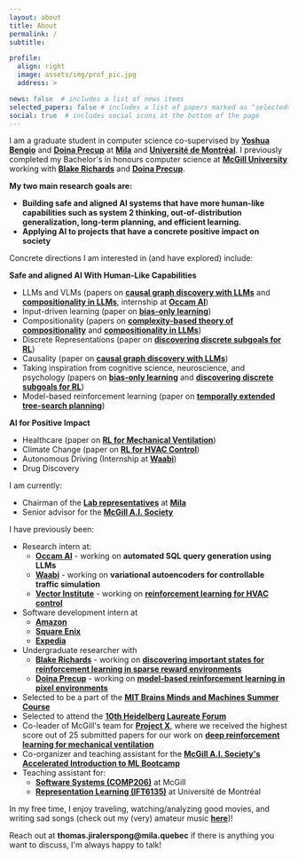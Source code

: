 ```yaml
---
layout: about
title: About
permalink: /
subtitle:

profile:
  align: right
  image: assets/img/prof_pic.jpg
  address: >

news: false  # includes a list of news items
selected_papers: false # includes a list of papers marked as "selected={true}"
social: true  # includes social icons at the bottom of the page
---
```


I am a graduate student in computer science co-supervised by __[Yoshua Bengio](https://yoshuabengio.org/)__ and __[Doina Precup](https://mila.quebec/en/person/doina-precup/)__ at __[Mila](https://mila.quebec/en/)__ and __[Université de Montréal](https://www.umontreal.ca/)__. I previously completed my Bachelor's in honours computer science at __[McGill University](https://www.mcgill.ca/)__ working with __[Blake Richards](https://mila.quebec/en/person/blake-richards/)__ and __[Doina Precup](https://cs.mcgill.ca/~dprecup/)__.

__My two main research goals are:__
- __Building safe and aligned AI systems that have more human-like capabilities such as system 2 thinking, out-of-distribution generalization, long-term planning, and efficient learning.__
- __Applying AI to projects that have a concrete positive impact on society__

Concrete directions I am interested in (and have explored) include:

__Safe and aligned AI With Human-Like Capabilities__
- LLMs and VLMs (papers on __[causal graph discovery with LLMs](https://arxiv.org/pdf/2402.01207)__ and __[compositionality in LLMs](https://arxiv.org/pdf/2410.01444)__, internship at __[Occam AI](https://www.occam.ai/)__)
- Input-driven learning (paper on __[bias-only learning](https://arxiv.org/pdf/2407.00957)__)
- Compositionality (papers on __[complexity-based theory of compositionality](https://arxiv.org/pdf/2410.14817)__ and __[compositionality in LLMs](https://arxiv.org/pdf/2410.01444)__)
- Discrete Representations (paper on __[discovering discrete subgoals for RL](https://arxiv.org/pdf/2210.05845)__)
- Causality (paper on __[causal graph discovery with LLMs](https://arxiv.org/pdf/2402.01207)__)
- Taking inspiration from cognitive science, neuroscience, and psychology (papers on __[bias-only learning](https://arxiv.org/pdf/2407.00957)__ and __[discovering discrete subgoals for RL](https://arxiv.org/pdf/2210.05845)__)
- Model-based reinforcement learning (paper on __[temporally extended tree-search planning](https://arxiv.org/pdf/2310.09997)__)

__AI for Positive Impact__
- Healthcare (paper on __[RL for Mechanical Ventilation](https://ojs.aaai.org/index.php/AAAI/article/view/26862)__)
- Climate Change (paper on __[RL for HVAC Control](https://arxiv.org/pdf/2308.05711)__)
- Autonomous Driving (Internship at __[Waabi](https://waabi.ai/)__)
- Drug Discovery

<!-- 
My primary research interests are:
- Incorporating ideas from __cognitive science__, __neuroscience__, and __causality__ into our AI models/RL agents in order to give them more human-like capabilities such as __out-of-distribution generalization__, __compositional reasoning__, and __long-term planning__

- Exploiting the capabilities of __LLMs__ to help train/improve our AI models/RL agents

<!-- - Understanding the capabilities and limitations of __LLMs__/__diffusion models__ as well as developing new LLM/diffusion model architectures/training paradigms -->
<!-- 
- Applying artificial intelligence to projects that have a __concrete positive impact on society__, by tackling problems related to __drug discovery__, __healthcare__, __climate change__, __autonomous driving__, etc. --> 

I am currently:
- Chairman of the __[Lab representatives](https://mila.quebec/en/mila-lab-reps/)__ at __[Mila](https://mila.quebec/en/)__
- Senior advisor for the __[McGill A.I. Society](https://mcgillai.com/)__
<!-- - is to __take inspiration from human cognition to develop independent and useful artificial intelligence systems which have a positive impact on society.__ -->

I have previously been:
- Research intern at:
  - __[Occam AI](https://www.occam.ai/)__ - working on __automated SQL query generation using LLMs__
  - __[Waabi](https://waabi.ai/)__ - working on __variational autoencoders for controllable traffic simulation__ 
  - __[Vector Institute](https://vectorinstitute.ai/)__ - working on __[reinforcement learning for HVAC control](https://arxiv.org/abs/2308.05711)__
- Software development intern at 
  - __[Amazon](https://www.amazon.ca/)__
  - __[Square Enix](https://www.square-enix.com/)__
  - __[Expedia](https://www.expedia.ca/)__
- Undergraduate researcher with
  - __[Blake Richards](https://mila.quebec/en/person/blake-richards/)__ - working on __[discovering important states for reinforcement learning in sparse reward environments](https://arxiv.org/abs/2210.05845)__ 
  - __[Doina Precup](https://cs.mcgill.ca/~dprecup/)__ - working on __[model-based reinforcement learning in pixel environments](https://arxiv.org/abs/2310.09997)__
- Selected to be a part of the __[MIT Brains Minds and Machines Summer Course](https://cbmm.mit.edu/summer-school)__
- Selected to attend the __[10th Heidelberg Laureate Forum](https://www.heidelberg-laureate-forum.org/forum/10th-hlf-2023.html)__ 
- Co-leader of McGill's team for __[Project X](https://www.uoft.ai/projectx)__, where we received the highest score out of 25 submitted papers for our work on __[deep reinforcement learning for mechanical ventilation](https://ojs.aaai.org/index.php/AAAI/article/view/26862)__
- Co-organizer and teaching assistant for the __[McGill A.I. Society's Accelerated Introduction to ML Bootcamp](https://mcgillai.com/mais202)__
- Teaching assistant for:
  - __[Software Systems (COMP206)](https://www.mcgill.ca/study/2024-2025/courses/comp-206)__ at McGill
  - __[Representation Learning (IFT6135)](https://sites.google.com/mila.quebec/ift6135-a2023/course-description)__ at Université de Montréal


<!-- 
I completed my Bachelor's in Honours Computer Science at __[McGill University](https://www.mcgill.ca/)__ where I worked with __[Professor Blake Richards](https://www.mcgill.ca/neuro/blake-richards-phd)__ and __[Dr. Chen Sun](https://linclab.mila.quebec/team/chen)__ on identifying important states for reinforcement learning in sparse reward environments, as well as with __[Professor Doina Precup](https://mila.quebec/en/person/doina-precup/)__ and __[Dr. Khimya Khetarpal](https://kkhetarpal.github.io/)__ on temporally extended models and planning using option models in pixel environments.

I was also previously an intern at __[Expedia](https://www.expedia.ca/)__, __[Square Enix](https://www.square-enix.com/)__, __[Amazon](https://www.amazon.ca/)__, the __[Vector Institute](https://vectorinstitute.ai/)__ and __[Waabi](https://waabi.ai/)__, as well as a __Technical Project Manager for the [McGill A.I. Society](https://mcgillai.com/)__, where I helped to organize, run, and teach __[MAIS 202](https://mcgillai.com/mais202)__, the Accelerated Introduction to ML Bootcamp every semester.

In 2022, I was a part of McGill's team in __[Project X](https://www.uoft.ai/projectx)__, a machine learning research competition organized by the University of Toronto. Our paper on using deep conservative reinforcement learning for mechanical ventilation treatment (which I co-first authored) received the highest score out of all 25 papers submitted to the competition, winning in the clinical practice category. 

I was also fortunate to be selected to participate in the __[10th Heidelberg Laureate Forum](https://www.heidelberg-laureate-forum.org/forum/10th-hlf-2023.html)__. -->
In my free time, I enjoy traveling, watching/analyzing good movies, and writing sad songs (check out my (very) amateur music __[here](https://soundcloud.com/jirato)__)! 

Reach out at __thomas.jiralerspong@mila.quebec__ if there is anything you want to discuss, I'm always happy to talk!

<!-- I am currently completing a research internship at __[Waabi](https://waabi.ai/)__, where I am working with __[Kelvin Wong](http://www.cs.toronto.edu/~kelvinwong/)__ and __[Chris Zhang](https://www.cs.toronto.edu/~cjhzhang/)__ on developing a realistic probabilistic traffic simulation using deep generative models.

I completed my Bachelor's in Honours Computer Science at __[McGill University](https://www.mcgill.ca/)__ where I worked with __[Professor Blake Richards](https://www.mcgill.ca/neuro/blake-richards-phd)__ and __[Dr. Chen Sun](https://linclab.mila.quebec/team/chen)__ in the __[LiNC lab](https://linclab.mila.quebec/home)__ on identifying important states for reinforcement learning in sparse reward environments, as well as with __[Professor Doina Precup](https://mila.quebec/en/person/doina-precup/)__ and __[Dr. Khimya Khetarpal](https://kkhetarpal.github.io/)__ in the __[Reasoning and Learning Lab](http://rl.cs.mcgill.ca/)__ on temporally extended models and planning using option models in pixel environments.

I was previously a __machine learning intern at the [Vector Institute for Artificial Intelligence](https://vectorinstitute.ai/)__, where I developed a reinforcement learning system for energy efficient data center HVAC control, did __research on statistical modelling with [Professor Christian Genest](https://www.math.mcgill.ca/cgenest/)__ and __[Dr. Bouchra Nasri](https://www.bouchrarnasri.com/)__ from the McGill Department of Mathematics and Statistics, completed internships at __AWS__, __Expedia__ and __Square Enix__,  and was a __Teaching Assistant for COMP206 (Software Systems) at McGill__.

I was also previously a __Technical Project Manager for the [McGill A.I. Society](https://mcgillai.com/)__, where I helped to organize, run, and teach __[MAIS 202](https://mcgillai.com/mais202)__, the Accelerated Introduction to ML Bootcamp, every semester (~30 students), and performed administrative tasks for the club. I am now a __Senior Advisor for the [McGill A.I. Society](https://mcgillai.com/)__, giving general advice and guidance to current club members.
 -->
